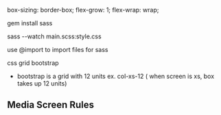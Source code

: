 box-sizing: border-box;
flex-grow: 1;
flex-wrap: wrap;

gem install sass

sass --watch main.scss:style.css

use @import to import files for sass

css grid
bootstrap
  - bootstrap is a grid with 12 units
ex. col-xs-12 ( when screen is xs, box takes up 12 units)

## Media Screen Rules
